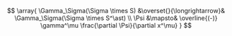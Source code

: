 
$$
  \array{
    \Gamma_\Sigma(\Sigma \times S)
      &\overset{}{\longrightarrow}&  
    \Gamma_\Sigma(\Sigma \times S^\ast)
    \\
   \Psi &\mapsto&
   \overline{(-)} \gamma^\mu \frac{\partial  \Psi}{\partial x^\mu}   
  }
$$